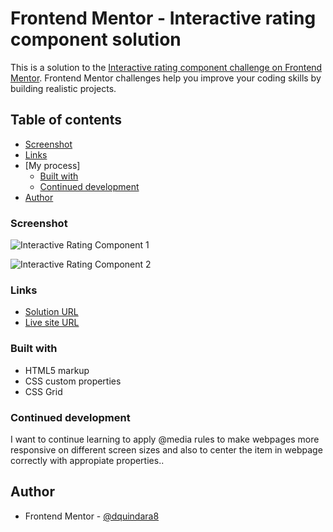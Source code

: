 # Frontend Mentor - Interactive rating component solution

This is a solution to the [Interactive rating component challenge on Frontend Mentor](https://www.frontendmentor.io/challenges/interactive-rating-component-koxpeBUmI). Frontend Mentor challenges help you improve your coding skills by building realistic projects. 

## Table of contents

  - [Screenshot](#screenshot)
  - [Links](#links)
- [My process]
  - [Built with](#built-with)
  - [Continued development](#continued-development)
- [Author](#author)

### Screenshot

![Interactive Rating Component 1](https://user-images.githubusercontent.com/108308166/199384805-8e3e8755-b8ec-4238-b70a-3d94ded6913f.jpg)

![Interactive Rating Component 2](https://user-images.githubusercontent.com/108308166/199385027-fe81a520-b300-48be-b5cf-6d84345b10bb.jpg)



### Links

- [Solution URL](https://github.com/dquindara8/Single-Price-Grid)
- [Live site URL](https://dquindara8.github.io/Single-Price-Grid/)

### Built with

- HTML5 markup
- CSS custom properties
- CSS Grid


### Continued development

I want to continue learning to apply @media rules to make webpages more responsive on different screen sizes and also to center the item in webpage correctly with appropiate properties..

## Author

- Frontend Mentor - [@dquindara8](https://www.frontendmentor.io/profile/dquindara8)
